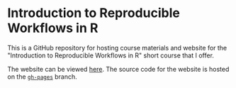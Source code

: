 # Introduction to Reproducible Workflows in R

This is a GitHub repository for hosting course materials and website 
for the "Introduction to Reproducible Workflows in R" short course that
I offer.

The website can be viewed [here](https://benkeser.github.io/intro_repro_workflo).
The source code for the website is hosted on the [`gh-pages`](https://github.com/benkeser/intro_repro_workflo/tree/gh-pages) branch.